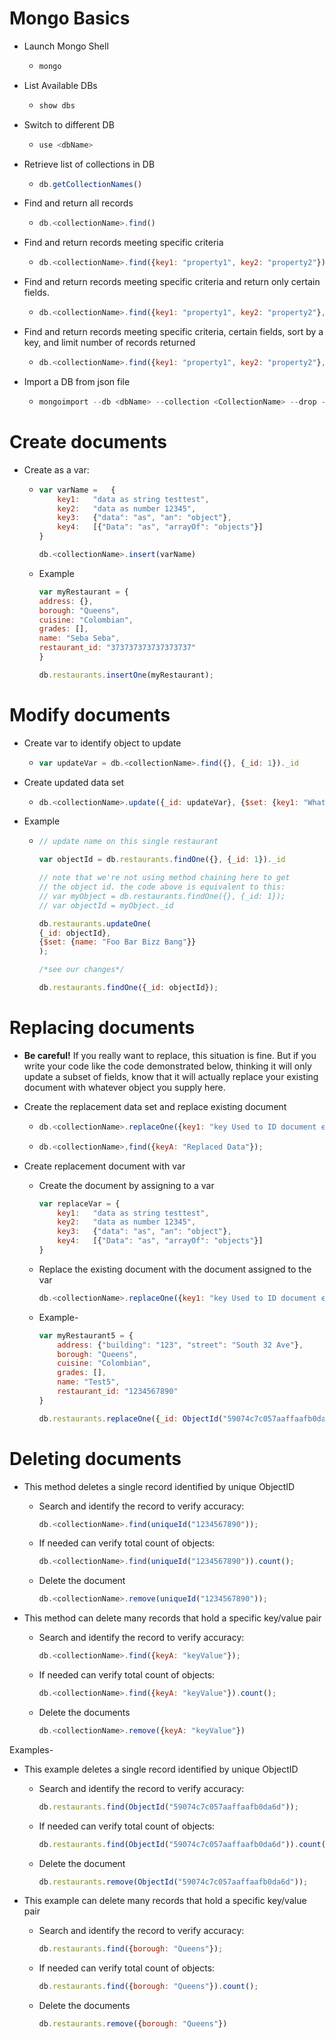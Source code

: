 # Mongo Basics

*   Launch Mongo Shell
    *   ~~~ js
        mongo
        ~~~

    
*   List Available DBs
    *   ~~~ js
        show dbs
        ~~~

*   Switch to different DB
    *   ~~~ js
        use <dbName>
        ~~~

*   Retrieve list of collections in DB
    *   ~~~ js
        db.getCollectionNames()
        ~~~

*   Find and return all records
    *   ~~~ js
        db.<collectionName>.find()
        ~~~

*   Find and return records meeting specific criteria
    *   ~~~ js
        db.<collectionName>.find({key1: "property1", key2: "property2"})
        ~~~

*   Find and return records meeting specific criteria and return only certain fields.
    *   ~~~ js
        db.<collectionName>.find({key1: "property1", key2: "property2"}, {keyA:1, keyB:1})
        ~~~

*   Find and return records meeting specific criteria, certain fields, sort by a key, and limit number of records returned
    *   ~~~ js
        db.<collectionName>.find({key1: "property1", key2: "property2"}, {keyA:1, keyB:1}).sort({sortKey:1}).limit(5)
        ~~~

*   Import a DB from json file
    *   ~~~ js
        mongoimport --db <dbName> --collection <CollectionName> --drop --file ~/<path-to-unzipped-data-file>
        ~~~


# Create documents

*   Create as a var:
    *   ~~~ js
        var varName =   {
            key1:   "data as string testtest",
            key2:   "data as number 12345",
            key3:   {"data": "as", "an": "object"},
            key4:   [{"Data": "as", "arrayOf": "objects"}]
        }

        db.<collectionName>.insert(varName)
        ~~~
    
    *   Example
        ~~~ js
        var myRestaurant = {
        address: {},
        borough: "Queens",
        cuisine: "Colombian",
        grades: [],
        name: "Seba Seba",
        restaurant_id: "373737373737373737"
        }

        db.restaurants.insertOne(myRestaurant);
        ~~~


# Modify documents

*   Create var to identify object to update
    *   ~~~ js
        var updateVar = db.<collectionName>.find({}, {_id: 1})._id
        ~~~

*   Create updated data set
    *   ~~~ js
        db.<collectionName>.update({_id: updateVar}, {$set: {key1: "What to update"}});
        ~~~

*   Example
    *   ~~~ js
        // update name on this single restaurant

        var objectId = db.restaurants.findOne({}, {_id: 1})._id

        // note that we're not using method chaining here to get
        // the object id. the code above is equivalent to this:
        // var myObject = db.restaurants.findOne({}, {_id: 1});
        // var objectId = myObject._id

        db.restaurants.updateOne(
        {_id: objectId},
        {$set: {name: "Foo Bar Bizz Bang"}}
        );
        
        /*see our changes*/
        
        db.restaurants.findOne({_id: objectId});
        ~~~

# Replacing documents

*   **Be careful!** If you really want to replace, this situation is fine. But if you write your code like the code demonstrated below, thinking it will only update a subset of fields, know that it will actually replace your existing document with whatever object you supply here.

*   Create the replacement data set and replace existing document
    *   ~~~ js
        db.<collectionName>.replaceOne({key1: "key Used to ID document ex: name"}, {keyA: "key used to replace existing document"});~~~

    *   ~~~ js
        db.<collectionName>,find({keyA: "Replaced Data"});

*   Create replacement document with var
    *   Create the document by assigning to a var
        ~~~ js
        var replaceVar = {
            key1:   "data as string testtest",
            key2:   "data as number 12345",
            key3:   {"data": "as", "an": "object"},
            key4:   [{"Data": "as", "arrayOf": "objects"}]
        }
        ~~~
    *   Replace the existing document with the document assigned to the var
        ~~~ js
        db.<collectionName>.replaceOne({key1: "key Used to ID document ex: ObjectId"}, replaceVar);
        ~~~

    *   Example-
        ~~~ js
        var myRestaurant5 = {
            address: {"building": "123", "street": "South 32 Ave"},
            borough: "Queens",
            cuisine: "Colombian",
            grades: [],
            name: "Test5",
            restaurant_id: "1234567890"
        }

        db.restaurants.replaceOne({_id: ObjectId("59074c7c057aaffaafb0da6d")}, myRestaurant5)
        ~~~

# Deleting documents

*   This method deletes a single record identified by unique ObjectID
    *   Search and identify the record to verify accuracy:
        ~~~js
        db.<collectionName>.find(uniqueId("1234567890"));
        ~~~
    *   If needed can verify total count of objects:
        ~~~ js
        db.<collectionName>.find(uniqueId("1234567890")).count();
        ~~~
    *   Delete the document
        ~~~ js
        db.<collectionName>.remove(uniqueId("1234567890"));
        ~~~

*   This method can delete many records that hold a specific key/value pair
    *   Search and identify the record to verify accuracy:
        ~~~js
        db.<collectionName>.find({keyA: "keyValue"});
        ~~~
    *   If needed can verify total count of objects:
        ~~~ js
        db.<collectionName>.find({keyA: "keyValue"}).count();
        ~~~
    *   Delete the documents
        ~~~ js
        db.<collectionName>.remove({keyA: "keyValue"})
        ~~~

Examples-

*   This example deletes a single record identified by unique ObjectID
    *   Search and identify the record to verify accuracy:
        ~~~js
        db.restaurants.find(ObjectId("59074c7c057aaffaafb0da6d"));
        ~~~
    *   If needed can verify total count of objects:
        ~~~ js
        db.restaurants.find(ObjectId("59074c7c057aaffaafb0da6d")).count();
        ~~~
    *   Delete the document
        ~~~ js
        db.restaurants.remove(ObjectId("59074c7c057aaffaafb0da6d"));
        ~~~

*   This example can delete many records that hold a specific key/value pair
    *   Search and identify the record to verify accuracy:
        ~~~js
        db.restaurants.find({borough: "Queens"});
        ~~~
    *   If needed can verify total count of objects:
        ~~~ js
        db.restaurants.find({borough: "Queens"}).count();
        ~~~
    *   Delete the documents
        ~~~ js
        db.restaurants.remove({borough: "Queens"})
        ~~~


   